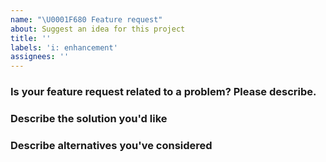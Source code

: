 ```yaml
---
name: "\U0001F680 Feature request"
about: Suggest an idea for this project
title: ''
labels: 'i: enhancement'
assignees: ''
---
```


<!--
Thank you for suggesting an idea to make this project better!

Please fill in as much of the template below as you're able.
-->

### Is your feature request related to a problem? Please describe.

<!-- Please describe the problem you are trying to solve. -->


### Describe the solution you'd like

<!-- Please describe the desired behavior. -->


### Describe alternatives you've considered

<!-- Please describe alternative solutions or features you have considered. -->


